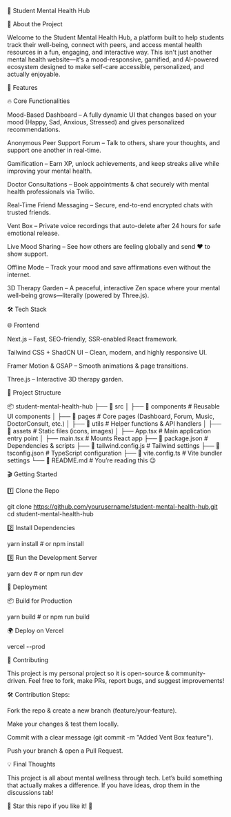 🧠 Student Mental Health Hub

🚀 About the Project

Welcome to the Student Mental Health Hub, a platform built to help students track their well-being, connect with peers, and access mental health resources in a fun, engaging, and interactive way. This isn't just another mental health website—it's a mood-responsive, gamified, and AI-powered ecosystem designed to make self-care accessible, personalized, and actually enjoyable.

🎯 Features

🔥 Core Functionalities

Mood-Based Dashboard – A fully dynamic UI that changes based on your mood (Happy, Sad, Anxious, Stressed) and gives personalized recommendations.

Anonymous Peer Support Forum – Talk to others, share your thoughts, and support one another in real-time.

Gamification – Earn XP, unlock achievements, and keep streaks alive while improving your mental health.

Doctor Consultations – Book appointments & chat securely with mental health professionals via Twilio.

Real-Time Friend Messaging – Secure, end-to-end encrypted chats with trusted friends.

Vent Box – Private voice recordings that auto-delete after 24 hours for safe emotional release.

Live Mood Sharing – See how others are feeling globally and send ❤️ to show support.

Offline Mode – Track your mood and save affirmations even without the internet.

3D Therapy Garden – A peaceful, interactive Zen space where your mental well-being grows—literally (powered by Three.js).

🛠️ Tech Stack

🌐 Frontend

Next.js – Fast, SEO-friendly, SSR-enabled React framework.

Tailwind CSS + ShadCN UI – Clean, modern, and highly responsive UI.

Framer Motion & GSAP – Smooth animations & page transitions.

Three.js – Interactive 3D therapy garden.


📂 Project Structure

📦 student-mental-health-hub
├── 📂 src
│   ├── 📂 components  # Reusable UI components
│   ├── 📂 pages  # Core pages (Dashboard, Forum, Music, DoctorConsult, etc.)
│   ├── 📂 utils  # Helper functions & API handlers
│   ├── 📂 assets  # Static files (icons, images)
│   ├── App.tsx  # Main application entry point
│   ├── main.tsx  # Mounts React app
├── 📜 package.json  # Dependencies & scripts
├── 📜 tailwind.config.js  # Tailwind settings
├── 📜 tsconfig.json  # TypeScript configuration
├── 📜 vite.config.ts  # Vite bundler settings
└── 📜 README.md  # You’re reading this 😉


🎬 Getting Started

1️⃣ Clone the Repo

git clone https://github.com/yourusername/student-mental-health-hub.git
cd student-mental-health-hub

2️⃣ Install Dependencies

yarn install  # or npm install

3️⃣ Run the Development Server

yarn dev  # or npm run dev

🚀 Deployment

📦 Build for Production

yarn build  # or npm run build

🌍 Deploy on Vercel

vercel --prod

🤝 Contributing

This project is my personal project so it is open-source & community-driven. Feel free to fork, make PRs, report bugs, and suggest improvements!

🛠 Contribution Steps:

Fork the repo & create a new branch (feature/your-feature).

Make your changes & test them locally.

Commit with a clear message (git commit -m "Added Vent Box feature").

Push your branch & open a Pull Request.

💡 Final Thoughts

This project is all about mental wellness through tech. Let’s build something that actually makes a difference. If you have ideas, drop them in the discussions tab!

🚀 Star this repo if you like it! 🌟
